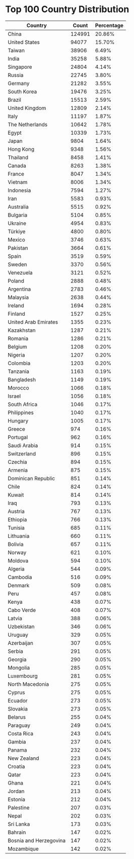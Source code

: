 # Top 100 Country Distribution
| Country | Count | Percentage |
|----|----|----|
| China | 124991 | 20.86% |
| United States | 94077 | 15.70% |
| Taiwan | 38906 | 6.49% |
| India | 35258 | 5.88% |
| Singapore | 24804 | 4.14% |
| Russia | 22745 | 3.80% |
| Germany | 21282 | 3.55% |
| South Korea | 19476 | 3.25% |
| Brazil | 15513 | 2.59% |
| United Kingdom | 12809 | 2.14% |
| Italy | 11197 | 1.87% |
| The Netherlands | 10642 | 1.78% |
| Egypt | 10339 | 1.73% |
| Japan | 9804 | 1.64% |
| Hong Kong | 9348 | 1.56% |
| Thailand | 8458 | 1.41% |
| Canada | 8263 | 1.38% |
| France | 8047 | 1.34% |
| Vietnam | 8006 | 1.34% |
| Indonesia | 7594 | 1.27% |
| Iran | 5583 | 0.93% |
| Australia | 5515 | 0.92% |
| Bulgaria | 5104 | 0.85% |
| Ukraine | 4954 | 0.83% |
| Türkiye | 4800 | 0.80% |
| Mexico | 3746 | 0.63% |
| Pakistan | 3664 | 0.61% |
| Spain | 3519 | 0.59% |
| Sweden | 3370 | 0.56% |
| Venezuela | 3121 | 0.52% |
| Poland | 2888 | 0.48% |
| Argentina | 2783 | 0.46% |
| Malaysia | 2638 | 0.44% |
| Ireland | 1694 | 0.28% |
| Finland | 1527 | 0.25% |
| United Arab Emirates | 1355 | 0.23% |
| Kazakhstan | 1287 | 0.21% |
| Romania | 1286 | 0.21% |
| Belgium | 1208 | 0.20% |
| Nigeria | 1207 | 0.20% |
| Colombia | 1203 | 0.20% |
| Tanzania | 1163 | 0.19% |
| Bangladesh | 1149 | 0.19% |
| Morocco | 1066 | 0.18% |
| Israel | 1056 | 0.18% |
| South Africa | 1046 | 0.17% |
| Philippines | 1040 | 0.17% |
| Hungary | 1005 | 0.17% |
| Greece | 974 | 0.16% |
| Portugal | 962 | 0.16% |
| Saudi Arabia | 914 | 0.15% |
| Switzerland | 896 | 0.15% |
| Czechia | 894 | 0.15% |
| Armenia | 875 | 0.15% |
| Dominican Republic | 851 | 0.14% |
| Chile | 824 | 0.14% |
| Kuwait | 814 | 0.14% |
| Iraq | 793 | 0.13% |
| Austria | 767 | 0.13% |
| Ethiopia | 766 | 0.13% |
| Tunisia | 685 | 0.11% |
| Lithuania | 660 | 0.11% |
| Bolivia | 657 | 0.11% |
| Norway | 621 | 0.10% |
| Moldova | 594 | 0.10% |
| Algeria | 544 | 0.09% |
| Cambodia | 516 | 0.09% |
| Denmark | 509 | 0.08% |
| Peru | 457 | 0.08% |
| Kenya | 438 | 0.07% |
| Cabo Verde | 408 | 0.07% |
| Latvia | 388 | 0.06% |
| Uzbekistan | 346 | 0.06% |
| Uruguay | 329 | 0.05% |
| Azerbaijan | 307 | 0.05% |
| Serbia | 291 | 0.05% |
| Georgia | 290 | 0.05% |
| Mongolia | 285 | 0.05% |
| Luxembourg | 281 | 0.05% |
| North Macedonia | 275 | 0.05% |
| Cyprus | 275 | 0.05% |
| Ecuador | 273 | 0.05% |
| Slovakia | 273 | 0.05% |
| Belarus | 255 | 0.04% |
| Paraguay | 249 | 0.04% |
| Costa Rica | 243 | 0.04% |
| Gambia | 237 | 0.04% |
| Panama | 232 | 0.04% |
| New Zealand | 223 | 0.04% |
| Croatia | 223 | 0.04% |
| Qatar | 223 | 0.04% |
| Ghana | 221 | 0.04% |
| Jordan | 213 | 0.04% |
| Estonia | 212 | 0.04% |
| Palestine | 207 | 0.03% |
| Nepal | 202 | 0.03% |
| Sri Lanka | 173 | 0.03% |
| Bahrain | 147 | 0.02% |
| Bosnia and Herzegovina | 147 | 0.02% |
| Mozambique | 142 | 0.02% |
